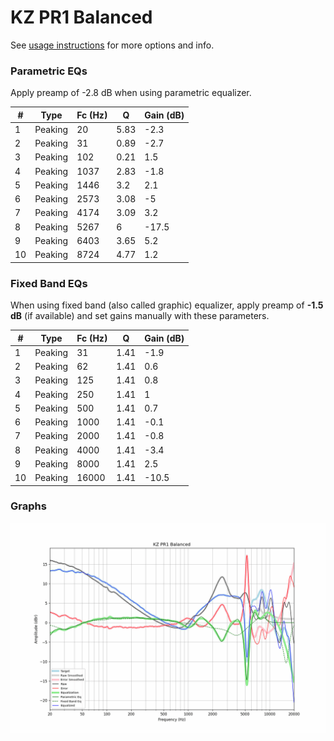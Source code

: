 # KZ PR1 Balanced
See [usage instructions](https://github.com/jaakkopasanen/AutoEq#usage) for more options and info.

### Parametric EQs
Apply preamp of -2.8 dB when using parametric equalizer.

|   # | Type    |   Fc (Hz) |    Q |   Gain (dB) |
|-----|---------|-----------|------|-------------|
|   1 | Peaking |        20 | 5.83 |        -2.3 |
|   2 | Peaking |        31 | 0.89 |        -2.7 |
|   3 | Peaking |       102 | 0.21 |         1.5 |
|   4 | Peaking |      1037 | 2.83 |        -1.8 |
|   5 | Peaking |      1446 | 3.2  |         2.1 |
|   6 | Peaking |      2573 | 3.08 |        -5   |
|   7 | Peaking |      4174 | 3.09 |         3.2 |
|   8 | Peaking |      5267 | 6    |       -17.5 |
|   9 | Peaking |      6403 | 3.65 |         5.2 |
|  10 | Peaking |      8724 | 4.77 |         1.2 |

### Fixed Band EQs
When using fixed band (also called graphic) equalizer, apply preamp of **-1.5 dB** (if available) and set gains manually with these parameters.

|   # | Type    |   Fc (Hz) |    Q |   Gain (dB) |
|-----|---------|-----------|------|-------------|
|   1 | Peaking |        31 | 1.41 |        -1.9 |
|   2 | Peaking |        62 | 1.41 |         0.6 |
|   3 | Peaking |       125 | 1.41 |         0.8 |
|   4 | Peaking |       250 | 1.41 |         1   |
|   5 | Peaking |       500 | 1.41 |         0.7 |
|   6 | Peaking |      1000 | 1.41 |        -0.1 |
|   7 | Peaking |      2000 | 1.41 |        -0.8 |
|   8 | Peaking |      4000 | 1.41 |        -3.4 |
|   9 | Peaking |      8000 | 1.41 |         2.5 |
|  10 | Peaking |     16000 | 1.41 |       -10.5 |

### Graphs
![](./KZ%20PR1%20Balanced.png)
